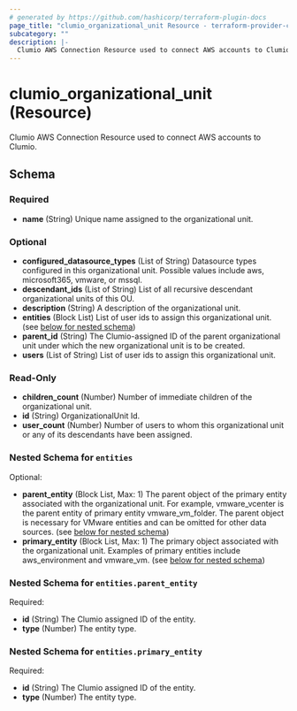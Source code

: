 ```yaml
---
# generated by https://github.com/hashicorp/terraform-plugin-docs
page_title: "clumio_organizational_unit Resource - terraform-provider-clumio"
subcategory: ""
description: |-
  Clumio AWS Connection Resource used to connect AWS accounts to Clumio.
---
```


# clumio_organizational_unit (Resource)

Clumio AWS Connection Resource used to connect AWS accounts to Clumio.



<!-- schema generated by tfplugindocs -->
## Schema

### Required

- **name** (String) Unique name assigned to the organizational unit.

### Optional

- **configured_datasource_types** (List of String) Datasource types configured in this organizational unit. Possible values include aws, microsoft365, vmware, or mssql.
- **descendant_ids** (List of String) List of all recursive descendant organizational units of this OU.
- **description** (String) A description of the organizational unit.
- **entities** (Block List) List of user ids to assign this organizational unit. (see [below for nested schema](#nestedblock--entities))
- **parent_id** (String) The Clumio-assigned ID of the parent organizational unit under which the new organizational unit is to be created.
- **users** (List of String) List of user ids to assign this organizational unit.

### Read-Only

- **children_count** (Number) Number of immediate children of the organizational unit.
- **id** (String) OrganizationalUnit Id.
- **user_count** (Number) Number of users to whom this organizational unit or any of its descendants have been assigned.

<a id="nestedblock--entities"></a>
### Nested Schema for `entities`

Optional:

- **parent_entity** (Block List, Max: 1) The parent object of the primary entity associated with the organizational unit. For example, vmware_vcenter is the parent entity of primary entity vmware_vm_folder. The parent object is necessary for VMware entities and can be omitted for other data sources. (see [below for nested schema](#nestedblock--entities--parent_entity))
- **primary_entity** (Block List, Max: 1) The primary object associated with the organizational unit. Examples of primary entities include aws_environment and vmware_vm. (see [below for nested schema](#nestedblock--entities--primary_entity))

<a id="nestedblock--entities--parent_entity"></a>
### Nested Schema for `entities.parent_entity`

Required:

- **id** (String) The Clumio assigned ID of the entity.
- **type** (Number) The entity type.


<a id="nestedblock--entities--primary_entity"></a>
### Nested Schema for `entities.primary_entity`

Required:

- **id** (String) The Clumio assigned ID of the entity.
- **type** (Number) The entity type.


